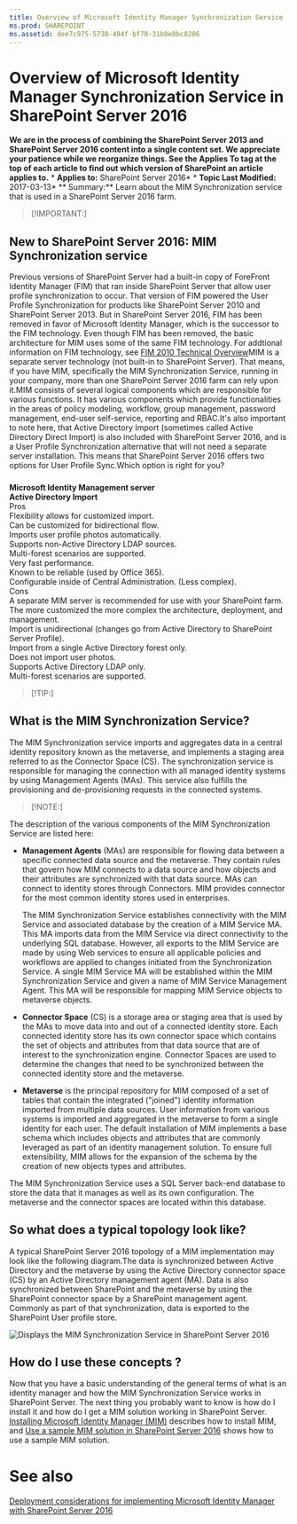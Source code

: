 ```yaml
---
title: Overview of Microsoft Identity Manager Synchronization Service  in SharePoint Server 2016
ms.prod: SHAREPOINT
ms.assetid: dee7c975-5738-494f-bf70-31b0e0bc8206
---
```



# Overview of Microsoft Identity Manager Synchronization Service  in SharePoint Server 2016
 **We are in the process of combining the SharePoint Server 2013 and SharePoint Server 2016 content into a single content set. We appreciate your patience while we reorganize things. See the Applies To tag at the top of each article to find out which version of SharePoint an article applies to.** * **Applies to:** SharePoint Server 2016*  * **Topic Last Modified:** 2017-03-13* ** Summary:** Learn about the MIM Synchronization service that is used in a SharePoint Server 2016 farm.
> [!IMPORTANT:]

  
    
    


## New to SharePoint Server 2016: MIM Synchronization service
<a name="BKMK_WhatIsMIM1"> </a>

Previous versions of SharePoint Server had a built-in copy of ForeFront Identity Manager (FIM) that ran inside SharePoint Server that allow user profile synchronization to occur. That version of FIM powered the User Profile Synchronization for products like SharePoint Server 2010 and SharePoint Server 2013. But in SharePoint Server 2016, FIM has been removed in favor of Microsoft Identity Manager, which is the successor to the FIM technology. Even though FIM has been removed, the basic architecture for MIM uses some of the same FIM technology. For addtional information on FIM technology, see  [FIM 2010 Technical Overview](https://go.microsoft.com/fwlink/?linkid=841840)MIM is a separate server technology (not built-in to SharePoint Server). That means, if you have MIM, specifically the MIM Synchronization Service, running in your company, more than one SharePoint Server 2016 farm can rely upon it.MIM consists of several logical components which are responsible for various functions. It has various components which provide functionalities in the areas of policy modeling, workflow, group management, password management, end-user self-service, reporting and RBAC.It's also important to note here, that Active Directory Import (sometimes called Active Directory Direct Import) is also included with SharePoint Server 2016, and is a User Profile Synchronization alternative that will not need a separate server installation. This means that SharePoint Server 2016 offers two options for User Profile Sync.Which option is right for you?
### 

 **Microsoft Identity Management server** <br/> **Active Directory Import** <br/> Pros  <br/>  Flexibility allows for customized import. <br/>  Can be customized for bidirectional flow. <br/>  Imports user profile photos automatically. <br/>  Supports non-Active Directory LDAP sources. <br/>  Multi-forest scenarios are supported. <br/>  Very fast performance. <br/>  Known to be reliable (used by Office 365). <br/>  Configurable inside of Central Administration. (Less complex). <br/> Cons  <br/>  A separate MIM server is recommended for use with your SharePoint farm. <br/>  The more customized the more complex the architecture, deployment, and management. <br/>  Import is unidirectional (changes go from Active Directory to SharePoint Server Profile). <br/>  Import from a single Active Directory forest only. <br/>  Does not import user photos. <br/>  Supports Active Directory LDAP only. <br/>  Multi-forest scenarios are supported. <br/> 
> [!TIP:]

  
    
    


## What is the MIM Synchronization Service?
<a name="BKMK_WhatIsMIM1"> </a>

The MIM Synchronization service imports and aggregates data in a central identity repository known as the metaverse, and implements a staging area referred to as the Connector Space (CS). The synchronization service is responsible for managing the connection with all managed identity systems by using Management Agents (MAs). This service also fulfills the provisioning and de-provisioning requests in the connected systems.
> [!NOTE:]

  
    
    

The description of the various components of the MIM Synchronization Service are listed here:
- **Management Agents** (MAs) are responsible for flowing data between a specific connected data source and the metaverse. They contain rules that govern how MIM connects to a data source and how objects and their attributes are synchronized with that data source. MAs can connect to identity stores through Connectors. MIM provides connector for the most common identity stores used in enterprises.
    
    The MIM Synchronization Service establishes connectivity with the MIM Service and associated database by the creation of a MIM Service MA. This MA imports data from the MIM Service via direct connectivity to the underlying SQL database. However, all exports to the MIM Service are made by using Web services to ensure all applicable policies and workflows are applied to changes initiated from the Synchronization Service. A single MIM Service MA will be established within the MIM Synchronization Service and given a name of MIM Service Management Agent. This MA will be responsible for mapping MIM Service objects to metaverse objects.
    
  
- **Connector Space** (CS) is a storage area or staging area that is used by the MAs to move data into and out of a connected identity store. Each connected identity store has its own connector space which contains the set of objects and attributes from that data source that are of interest to the synchronization engine. Connector Spaces are used to determine the changes that need to be synchronized between the connected identity store and the metaverse.
    
  
- **Metaverse** is the principal repository for MIM composed of a set of tables that contain the integrated ("joined") identity information imported from multiple data sources. User information from various systems is imported and aggregated in the metaverse to form a single identity for each user. The default installation of MIM implements a base schema which includes objects and attributes that are commonly leveraged as part of an identity management solution. To ensure full extensibility, MIM allows for the expansion of the schema by the creation of new objects types and attributes.
    
  
The MIM Synchronization Service uses a SQL Server back-end database to store the data that it manages as well as its own configuration. The metaverse and the connector spaces are located within this database.
## So what does a typical topology look like?
<a name="BKMK_WhatIsMIM1"> </a>

A typical SharePoint Server 2016 topology of a MIM implementation may look like the following diagram.The data is synchronized between Active Directory and the metaverse by using the Active Directory connector space (CS) by an Active Directory management agent (MA). Data is also synchronized between SharePoint and the metaverse by using the SharePoint connector space by a SharePoint management agent. Commonly as part of that synchronization, data is exported to the SharePoint User profile store.
  
    
    
![Displays the MIM Synchronization Service in SharePoint Server 2016](images/)
  
    
    

  
    
    

  
    
    

## How do I use these concepts ?
<a name="BKMK_WhatIsMIM1"> </a>

Now that you have a basic understanding of the general terms of what is an identity manager and how the MIM Synchronization Service works in SharePoint Server. The next thing you probably want to know is how do I install it and how do I get a MIM solution working in SharePoint Server.  [Installing Microsoft Identity Manager (MIM)](install-microsoft-identity-manager-for-user-profiles-in-sharepoint-server-2016.md#BKMK_InstallMIM) describes how to install MIM, and [Use a sample MIM solution in SharePoint Server 2016](html/use-a-sample-mim-solution-in-sharepoint-server-2016.md) shows how to use a sample MIM solution.
# See also

#### 

 [Deployment considerations for implementing Microsoft Identity Manager with SharePoint Server 2016](html/deployment-considerations-for-implementing-microsoft-identity-manager-with-share.md)
  
    
    

  
    
    

